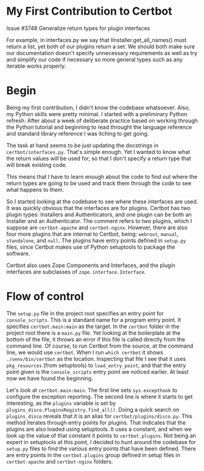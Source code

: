 # My First Contribution to Certbot

Issue #3748
Generalize return types for plugin interfaces

For example, in interfaces.py we say that IInstaller.get_all_names() must return a list, yet both of our plugins return a set. We should both make sure our documentation doesn't specify unnecessary requirements as well as try and simplify our code if necessary so more general types such as any iterable works properly.

# Begin

Being my first contribution, I didn't know the codebase whatsoever. Also, my
Python skills were pretty minimal. I started with a preliminary Python refresh.
After about a week of deliberate practice based on working through the Python
tutorial and beginning to read throught the language reference and standard
library reference I was itching to get going.

The task at hand seems to be just updating the docstrings in `certbot/interfaces.py`.
That's simple enough. Yet I wanted to know what the return values will be used
for, so that I don't specify a return type that will break existing code.

This means that I have to learn enough about the code to find out where the 
return types are going to be used and track them through the code to see what
happens to them.

So I started looking at the codebase to see where these interfaces are used. It
was quickly obvious that the interfaces are for plugins. Certbot has two plugin
types: Installers and Authenticators, and one plugin can be both an Installer
and an Authenticator. The comment refers to two plugins, which I suppose are
`certbot-apache` and `certbot-nginx`. However, there are also four more plugins
that are internal to Certbot, being: `webroot`, `manual`, `standalone`, and 
`null`. The plugins have entry points defined in `setup.py` files, since Certbot
makes use of Python setuptools to package the software.

Certbot also uses Zope Components and Interfaces, and the plugin interfaces are
subclasses of `zope.interface.Interface`.

# Flow of control

The `setup.py` file in the project root specifies an entry point for 
`console_scripts`. This is a standard name for a program entry point. It specifies
`certbot.main:main` as the target. In the `certbot` folder in the project root
there is a `main.py` file. Yet looking at the boilerplate at the bottom of the
file, it throws an error if this file is called directly from the command line.
Of course, to run Certbot from the source, at the command line, we would use 
`certbot`. When I run `which certbot` it shows `./venv/bin/certbot` as the 
location. Inspecting that file I see that it uses `pkg_resources` (from 
setuptools) to `load_entry_point`, and that the entry point given is the
`console_scripts` entry point we noticed earlier. At least now we have found
the beginning. 

Let's look at `certbot.main:main`. The first line sets `sys.excepthook` to 
configure the exception reporting. The second line is where it starts to get 
interesting, as the `plugins` variable is set by 
`plugins_disco.PluginsRegistry.find_all()`. Doing a quick search on 
`plugins_disco` reveals that it is an alias for `certbot/plugins/disco.py`. This
method iterates through entry points for plugins. That indicates that the plugins
are also loaded using setuptools. It uses a constant, and when we look up the 
value of that constant it points to `certbot.plugins`. Not being an expert in
setuptools at this point, I decided to hunt around the codebase for `setup.py`
files to find the various entry points that have been defined. There are
entry points in the `certbot.plugins` group defined in setup files in
`certbot-apache` and `certbot-nginx` folders.


